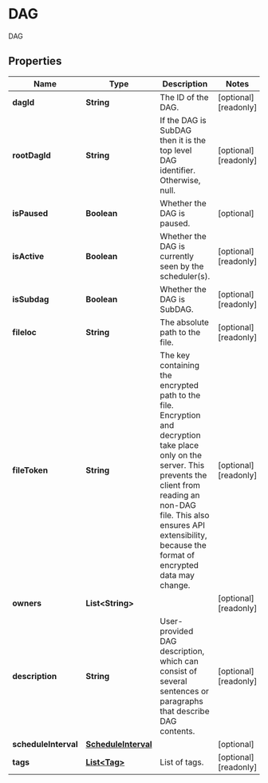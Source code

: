 

# DAG

DAG

## Properties

Name | Type | Description | Notes
------------ | ------------- | ------------- | -------------
**dagId** | **String** | The ID of the DAG. |  [optional] [readonly]
**rootDagId** | **String** | If the DAG is SubDAG then it is the top level DAG identifier. Otherwise, null. |  [optional] [readonly]
**isPaused** | **Boolean** | Whether the DAG is paused. |  [optional]
**isActive** | **Boolean** | Whether the DAG is currently seen by the scheduler(s). |  [optional] [readonly]
**isSubdag** | **Boolean** | Whether the DAG is SubDAG. |  [optional] [readonly]
**fileloc** | **String** | The absolute path to the file. |  [optional] [readonly]
**fileToken** | **String** | The key containing the encrypted path to the file. Encryption and decryption take place only on the server. This prevents the client from reading an non-DAG file. This also ensures API extensibility, because the format of encrypted data may change.  |  [optional] [readonly]
**owners** | **List&lt;String&gt;** |  |  [optional] [readonly]
**description** | **String** | User-provided DAG description, which can consist of several sentences or paragraphs that describe DAG contents.  |  [optional] [readonly]
**scheduleInterval** | [**ScheduleInterval**](ScheduleInterval.md) |  |  [optional]
**tags** | [**List&lt;Tag&gt;**](Tag.md) | List of tags. |  [optional] [readonly]



